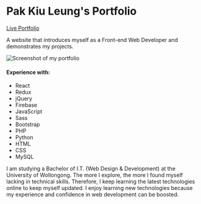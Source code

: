 # Pak Kiu Leung's Portfolio
[Live Portfolio](https://hkkevin.github.io/)

A website that introduces myself as a Front-end Web Developer and demonstrates my projects.

![Screenshot of my portfolio](https://raw.githubusercontent.com/hkKevin/hkKevin.github.io/master/img/projects/my-portfolio.png)

#### Experience with:
* React
* Redux
* jQuery
* Firebase
* JavaScript
* Sass
* Bootstrap
* PHP
* Python
* HTML
* CSS
* MySQL

I am studying a Bachelor of I.T. (Web Design & Development) at the University of Wollongong. The more I explore, the more I found myself lacking in technical skills. Therefore, I keep learning the latest technologies online to keep myself updated. I enjoy learning new technologies because my experience and confidence in web development can be boosted.
